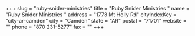 +++
slug = "ruby-snider-ministries"
title = "Ruby Snider Ministries "
name = "Ruby Snider Ministries "
address = "1773 Mt Holly Rd"
cityIndexKey = "city-ar-camden"
city = "Camden"
state = "AR"
postal = "71701"
website = ""
phone = "870 231-5277"
fax = ""
+++
